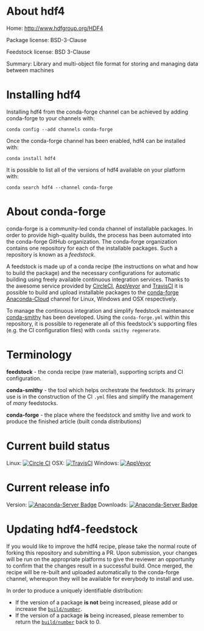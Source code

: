 About hdf4
==========

Home: http://www.hdfgroup.org/HDF4

Package license: BSD-3-Clause

Feedstock license: BSD 3-Clause

Summary: Library and multi-object file format for storing and managing data between machines



Installing hdf4
===============

Installing hdf4 from the conda-forge channel can be achieved by adding conda-forge to your channels with:

```
conda config --add channels conda-forge
```

Once the conda-forge channel has been enabled, hdf4 can be installed with:

```
conda install hdf4
```

It is possible to list all of the versions of hdf4 available on your platform with:

```
conda search hdf4 --channel conda-forge
```


About conda-forge
=================

conda-forge is a community-led conda channel of installable packages.
In order to provide high-quality builds, the process has been automated into the
conda-forge GitHub organization. The conda-forge organization contains one repository 
for each of the installable packages. Such a repository is known as a *feedstock*.

A feedstock is made up of a conda recipe (the instructions on what and how to build
the package) and the necessary configurations for automatic building using freely
available continuous integration services. Thanks to the awesome service provided by
[CircleCI](https://circleci.com/), [AppVeyor](http://www.appveyor.com/)
and [TravisCI](https://travis-ci.org/) it is possible to build and upload installable
packages to the [conda-forge](https://anaconda.org/conda-forge)
[Anaconda-Cloud](http://docs.anaconda.org/) channel for Linux, Windows and OSX respectively.

To manage the continuous integration and simplify feedstock maintenance
[conda-smithy](http://github.com/conda-forge/conda-smithy) has been developed.
Using the ``conda-forge.yml`` within this repository, it is possible to regenerate all of
this feedstock's supporting files (e.g. the CI configuration files) with ``conda smithy regenerate``.


Terminology
===========

**feedstock** - the conda recipe (raw material), supporting scripts and CI configuration.

**conda-smithy** - the tool which helps orchestrate the feedstock.
                   Its primary use is in the construction of the CI ``.yml`` files
                   and simplify the management of *many* feedstocks.

**conda-forge** - the place where the feedstock and smithy live and work to
                  produce the finished article (built conda distributions)

Current build status
====================

Linux: [![Circle CI](https://circleci.com/gh/conda-forge/hdf4-feedstock.svg?style=svg)](https://circleci.com/gh/conda-forge/hdf4-feedstock)
OSX: [![TravisCI](https://travis-ci.org/conda-forge/hdf4-feedstock.svg?branch=master)](https://travis-ci.org/conda-forge/hdf4-feedstock) 
Windows: [![AppVeyor](https://ci.appveyor.com/api/projects/status/github/conda-forge/hdf4-feedstock?svg=True)](https://ci.appveyor.com/project/conda-forge/hdf4-feedstock/branch/master)

Current release info
====================
Version: [![Anaconda-Server Badge](https://anaconda.org/conda-forge/hdf4/badges/version.svg)](https://anaconda.org/conda-forge/hdf4)
Downloads: [![Anaconda-Server Badge](https://anaconda.org/conda-forge/hdf4/badges/downloads.svg)](https://anaconda.org/conda-forge/hdf4)


Updating hdf4-feedstock
=======================

If you would like to improve the hdf4 recipe, please take the normal
route of forking this repository and submitting a PR. Upon submission, your changes will
be run on the appropriate platforms to give the reviewer an opportunity to confirm that the
changes result in a successful build. Once merged, the recipe will be re-built and uploaded
automatically to the conda-forge channel, whereupon they will be available for everybody to
install and use.

In order to produce a uniquely identifiable distribution:
 * If the version of a package **is not** being increased, please add or increase
   the [``build/number``](http://conda.pydata.org/docs/building/meta-yaml.html#build-number-and-string). 
 * If the version of a package **is** being increased, please remember to return
   the [``build/number``](http://conda.pydata.org/docs/building/meta-yaml.html#build-number-and-string)
   back to 0.
